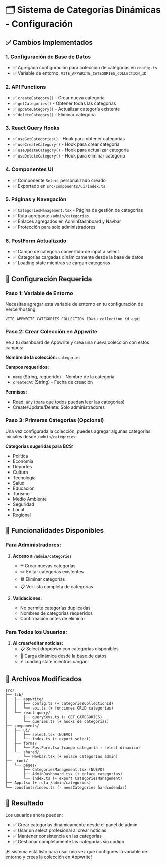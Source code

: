 # 🗂️ Sistema de Categorías Dinámicas - Configuración

## ✅ Cambios Implementados

### 1. **Configuración de Base de Datos**
- ✅ Agregada configuración para colección de categorías en `config.ts`
- ✅ Variable de entorno: `VITE_APPWRITE_CATEGORIES_COLLECTION_ID`

### 2. **API Functions**
- ✅ `createCategory()` - Crear nueva categoría
- ✅ `getCategories()` - Obtener todas las categorías
- ✅ `updateCategory()` - Actualizar categoría existente
- ✅ `deleteCategory()` - Eliminar categoría

### 3. **React Query Hooks**
- ✅ `useGetCategories()` - Hook para obtener categorías
- ✅ `useCreateCategory()` - Hook para crear categoría
- ✅ `useUpdateCategory()` - Hook para actualizar categoría
- ✅ `useDeleteCategory()` - Hook para eliminar categoría

### 4. **Componentes UI**
- ✅ Componente `Select` personalizado creado
- ✅ Exportado en `src/components/ui/index.ts`

### 5. **Páginas y Navegación**
- ✅ `CategoriesManagement.tsx` - Página de gestión de categorías
- ✅ Ruta agregada: `/admin/categories`
- ✅ Enlaces agregados en AdminDashboard y Navbar
- ✅ Protección para solo administradores

### 6. **PostForm Actualizado**
- ✅ Campo de categoría convertido de input a select
- ✅ Categorías cargadas dinámicamente desde la base de datos
- ✅ Loading state mientras se cargan categorías

## 🔧 Configuración Requerida

### Paso 1: Variable de Entorno
Necesitas agregar esta variable de entorno en tu configuración de Vercel/hosting:

```env
VITE_APPWRITE_CATEGORIES_COLLECTION_ID=tu_collection_id_aqui
```

### Paso 2: Crear Colección en Appwrite
Ve a tu dashboard de Appwrite y crea una nueva colección con estos campos:

**Nombre de la colección:** `categories`

**Campos requeridos:**
- `name` (String, requerido) - Nombre de la categoría
- `createdAt` (String) - Fecha de creación

**Permisos:**
- Read: `any` (para que todos puedan leer las categorías)
- Create/Update/Delete: Solo administradores

### Paso 3: Primeras Categorías (Opcional)
Una vez configurada la colección, puedes agregar algunas categorías iniciales desde `/admin/categories`:

**Categorías sugeridas para BCS:**
- Política
- Economía
- Deportes
- Cultura
- Tecnología
- Salud
- Educación
- Turismo
- Medio Ambiente
- Seguridad
- Local
- Regional

## 🎯 Funcionalidades Disponibles

### Para Administradores:
1. **Acceso a `/admin/categories`**
   - ➕ Crear nuevas categorías
   - ✏️ Editar categorías existentes
   - 🗑️ Eliminar categorías
   - 📋 Ver lista completa de categorías

2. **Validaciones:**
   - No permite categorías duplicadas
   - Nombres de categorías requeridos
   - Confirmación antes de eliminar

### Para Todos los Usuarios:
1. **Al crear/editar noticias:**
   - 📋 Select dropdown con categorías disponibles
   - 🔄 Carga dinámica desde la base de datos
   - ⚡ Loading state mientras cargan

## 📁 Archivos Modificados

```
src/
├── lib/
│   ├── appwrite/
│   │   ├── config.ts (+ categoriesCollectionId)
│   │   └── api.ts (+ funciones CRUD categorías)
│   └── react-query/
│       ├── queryKeys.ts (+ GET_CATEGORIES)
│       └── queries.ts (+ hooks de categorías)
├── components/
│   ├── ui/
│   │   ├── select.tsx (NUEVO)
│   │   └── index.ts (+ export select)
│   ├── forms/
│   │   └── PostForm.tsx (campo categoría → select dinámico)
│   └── shared/
│       └── Navbar.tsx (+ enlace categorías admin)
├── _root/
│   └── pages/
│       ├── CategoriesManagement.tsx (NUEVO)
│       ├── AdminDashboard.tsx (+ enlace categorías)
│       └── index.ts (+ export CategoriesManagement)
├── App.tsx (+ ruta /admin/categories)
└── constants/index.ts (- newsCategories hardcodeadas)
```

## 🚀 Resultado

Los usuarios ahora pueden:
- ✅ Crear categorías dinámicamente desde el panel de admin
- ✅ Usar un select profesional al crear noticias
- ✅ Mantener consistencia en las categorías
- ✅ Gestionar completamente las categorías sin código

¡El sistema está listo para usar una vez que configures la variable de entorno y crees la colección en Appwrite! 